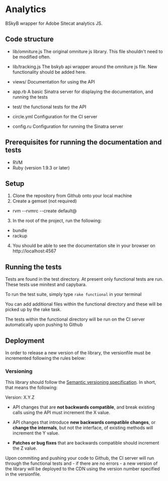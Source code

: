 Analytics
=========
BSkyB wrapper for Adobe Sitecat analytics JS.

## Code structure
- lib/omniture.js
  The original omniture js library. This file shouldn't need to be modified
  often.

- lib/tracking.js
  The bskyb api wrapper around the omniture js file. New functionality should
  be added here.

- views/
  Documentation for using the API

- app.rb
  A basic Sinatra server for displaying the documentation, and running the tests

- test/
  the functional tests for the API

- circle.yml
  Configuration for the CI server

- config.ru
  Configuration for running the Sinatra server

## Prerequisites for running the documentation and tests

- RVM
- Ruby (version 1.9.3 or later)

## Setup
1. Clone the repository from Github onto your local machine
2. Create a gemset (not required)
  - rvm --rvmrc --create default@<gemset name>
3. In the root of the project, run the following:
  - bundle
  - rackup
4. You should be able to see the documentation site in your browser on http://localhost:4567

## Running the tests
Tests are found in the test directory. At present only functional
tests are run. These tests use minitest and capybara.

To run the test suite, simply type `rake functional` in your terminal

You can add additional files within the functional directory and these will be
picked up by the rake task.

The tests within the functional directory will be run on the CI server
automatically upon pushing to Github

## Deployment
In order to release a new version of the library, the versionfile must be
incremented following the rules below: 

### Versioning
This library should follow the [Semantic versioning
specification](http://semver.org/). In short, that means the following:

Version: X.Y.Z

- API changes that are **not backwards compatible**, and break existing
  calls using the API must increment the X value.

- API changes that introduce **new backwards compatible changes**, or **change the
  internals**, but not the interface, of existing methods will increment the
  Y value.

- **Patches or bug fixes** that are backwards compatible should increment the
  Z value.


Upon commiting and pushing your code to Github, the CI server will run through
the functional tests and - if there are no errors - a new version of the library
will be deployed to the CDN using the version number specified in the
versionfile.
